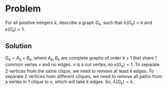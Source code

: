 # Problem
For all positive integers $k$, describe a graph $G_k$, such that
$\lambda(G_k) = k$ and $\kappa(G_k) = 1$.

## Solution
$G_k = A_k + B_k$, where $A_k, B_k$ are complete graphs of order $k+1$
that share 1 common vertex $v$ and no edges.
$v$ is a cut vertex, so $\kappa(G_k) = 1$.
To separate 2 vertices from the same clique, we need to remove at least $k$ edges.
To separate 2 vertices from different cliques, we need to remove all paths
from a vertex in 1 clique to $v$, which will take $k$ edges.
So, $\lambda(G_k) = k$.